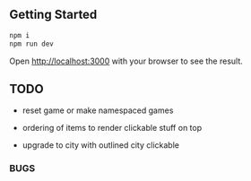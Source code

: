 ## Getting Started

```bash
npm i
npm run dev
```

Open [http://localhost:3000](http://localhost:3000) with your browser to see the result.

## TODO

- reset game or make namespaced games

- ordering of items to render clickable stuff on top
- upgrade to city with outlined city clickable

### BUGS
